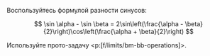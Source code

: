 Воспользуйтесь формулой разности синусов:

$$ \sin \alpha - \sin \beta = 2\sin\left(\frac{\alpha - \beta}{2}\right)\cos\left(\frac{\alpha + \beta}{2}\right) $$

Используйте прото-задачу <p:[f/limits/bm-bb-operations]>.